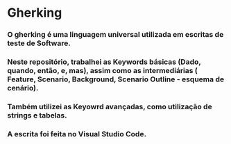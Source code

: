 # Gherking

### O gherking é uma linguagem universal utilizada em escritas de teste de Software.
### Neste repositório, trabalhei as Keywords básicas (Dado, quando, então, e, mas), assim como as intermediárias ( Feature, Scenario, Background, Scenario Outline - esquema de cenário).
### Também utilizei as Keyowrd avançadas, como utilização de strings e tabelas.

### A escrita foi feita no Visual Studio Code.

